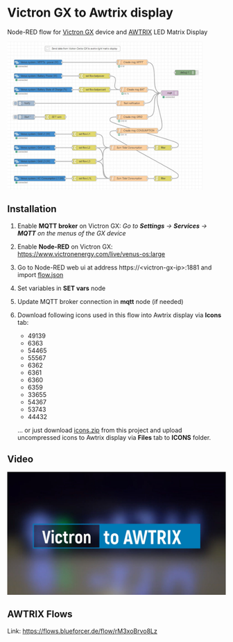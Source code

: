 # Victron GX to Awtrix display
Node-RED flow for [Victron GX](https://www.victronenergy.com/live/venus-os:large) device and [AWTRIX](https://github.com/Blueforcer/awtrix-light)  LED Matrix Display

<a href="./flow.jpg" target="_blank"><img src="./flow.jpg" width="450" alt="Node-RED flow"></a>

## Installation
1. Enable **MQTT broker** on Victron GX: _Go to **Settings** -> **Services** -> **MQTT** on the menus of the GX device_
1. Enable **Node-RED** on Victron GX: https://www.victronenergy.com/live/venus-os:large
1. Go to Node-RED web ui at address https://\<victron-gx-ip\>:1881 and import <a href="./flow.json" target="_blank">flow.json</a>
1. Set variables in **SET vars** node
1. Update MQTT broker connection in **mqtt** node (if needed)
1. Download following icons used in this flow into Awtrix display via **Icons** tab:
    - 49139
    - 6363
    - 54465
    - 55567
    - 6362
    - 6361
    - 6360
    - 6359
    - 33655
    - 54367
    - 53743
    - 44432

    ... or just download <a href="./icons.zip" target="_blank">icons.zip</a> from this project and upload uncompressed icons to Awtrix display via **Files** tab to **ICONS** folder.

## Video
<a href="https://www.youtube.com/watch?v=HKkA-Dnipp0" target="_blank"><img src="display.jpg" width="700" alt="Awtrix display"></a>

## AWTRIX Flows

Link: <a href="https://flows.blueforcer.de/flow/rM3xoBrvo8Lz" target="_blank">https://flows.blueforcer.de/flow/rM3xoBrvo8Lz</a>

